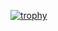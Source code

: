 [![trophy](https://github-profile-trophy.vercel.app/?username=miltenplescott&theme=default)](https://github.com/ryo-ma/github-profile-trophy)
